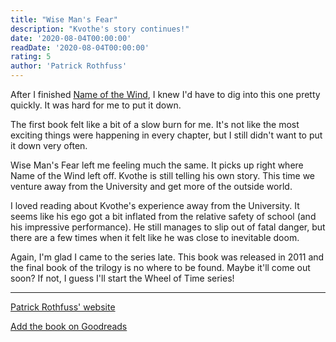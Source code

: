 ```yaml
---
title: "Wise Man's Fear"
description: "Kvothe's story continues!"
date: '2020-08-04T00:00:00'
readDate: '2020-08-04T00:00:00'
rating: 5
author: 'Patrick Rothfuss'
---
```


After I finished [Name of the Wind](/books/name-of-the-wind), I knew I'd have to dig into this one pretty quickly. It was hard for me to put it down.

The first book felt like a bit of a slow burn for me. It's not like the most exciting things were happening in every chapter, but I still didn't want to put it down very often.

Wise Man's Fear left me feeling much the same. It picks up right where Name of the Wind left off. Kvothe is still telling his own story. This time we venture away from the University and get more of the outside world.

I loved reading about Kvothe's experience away from the University. It seems like his ego got a bit inflated from the relative safety of school (and his impressive performance). He still manages to slip out of fatal danger, but there are a few times when it felt like he was close to inevitable doom.

Again, I'm glad I came to the series late. This book was released in 2011 and the final book of the trilogy is no where to be found. Maybe it'll come out soon? If not, I guess I'll start the Wheel of Time series!

---

[Patrick Rothfuss' website](https://www.patrickrothfuss.com)

[Add the book on Goodreads](https://www.goodreads.com/book/show/186074.The_Name_of_the_Wind)
